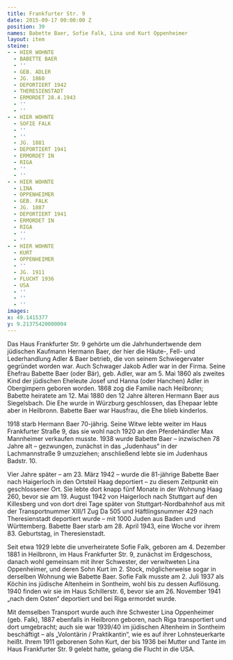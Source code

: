 ```yaml
---
title: Frankfurter Str. 9
date: 2015-09-17 00:00:00 Z
position: 39
names: Babette Baer, Sofie Falk, Lina und Kurt Oppenheimer
layout: item
steine:
- - HIER WOHNTE
  - BABETTE BAER
  - ''
  - GEB. ADLER
  - JG. 1860
  - DEPORTIERT 1942
  - THERESIENSTADT
  - ERMORDET 28.4.1943
  - ''
  - ''
- - HIER WOHNTE
  - SOFIE FALK
  - ''
  - ''
  - JG. 1881
  - DEPORTIERT 1941
  - ERMORDET IN
  - RIGA
  - ''
  - ''
- - HIER WOHNTE
  - LINA
  - OPPENHEIMER
  - GEB. FALK
  - JG. 1887
  - DEPORTIERT 1941
  - ERMORDET IN
  - RIGA
  - ''
  - ''
- - HIER WOHNTE
  - KURT
  - OPPENHEIMER
  - ''
  - JG. 1911
  - FLUCHT 1936
  - USA
  - ''
  - ''
  - ''
images: 
x: 49.1415377
y: 9.21375420000004
---
```


Das Haus Frankfurter Str. 9 gehörte um die Jahrhundertwende dem jüdischen Kaufmann Hermann Baer, der hier die Häute-, Fell- und Lederhandlung Adler & Baer betrieb, die von seinem Schwiegervater gegründet worden war. Auch Schwager Jakob Adler war in der Firma. Seine Ehefrau Babette Baer (oder Bär), geb. Adler, war am 5. Mai 1860 als zweites Kind der jüdischen Eheleute Josef und Hanna (oder Hanchen) Adler in Obergimpern geboren worden. 1868 zog die Familie nach Heilbronn; Babette heiratete am 12. Mai 1880 den 12 Jahre älteren Hermann Baer aus Siegelsbach. Die Ehe wurde in Würzburg geschlossen, das Ehepaar lebte aber in Heilbronn. Babette Baer war Hausfrau, die Ehe blieb kinderlos.

1918 starb Hermann Baer 70-jährig. Seine Witwe lebte weiter im Haus Frankfurter Straße 9, das sie wohl nach 1920 an den Pferdehändler Max Mannheimer verkaufen musste. 1938 wurde Babette Baer – inzwischen 78 Jahre alt – gezwungen, zunächst in das „Judenhaus“ in der Lachmannstraße 9 umzuziehen; anschließend lebte sie im Judenhaus Badstr. 10.

Vier Jahre später – am 23. März 1942 – wurde die 81-jährige Babette Baer nach Haigerloch in den Ortsteil Haag deportiert – zu diesem Zeitpunkt ein geschlossener Ort. Sie lebte dort knapp fünf Monate in der Wohnung Haag 260, bevor sie am 19. August 1942 von Haigerloch nach Stuttgart auf den Killesberg und von dort drei Tage später von Stuttgart-Nordbahnhof aus mit der Transportnummer XIII/1 Zug Da 505 und Häftlingsnummer 429 nach Theresienstadt deportiert wurde – mit 1000 Juden aus Baden und Württemberg. Babette Baer starb am 28. April 1943, eine Woche vor ihrem 83. Geburtstag, in Theresienstadt.

Seit etwa 1929 lebte die unverheiratete Sofie Falk, geboren am 4. Dezember 1881 in Heilbronn, im Haus Frankfurter Str. 9, zunächst im Erdgeschoss, danach wohl gemeinsam mit ihrer Schwester, der verwitweten Lina Oppenheimer, und deren Sohn Kurt im 2. Stock, möglicherweise sogar in derselben Wohnung wie Babette Baer. Sofie Falk musste am 2. Juli 1937 als Köchin ins jüdische Altenheim in Sontheim, wohl bis zu dessen Auflösung. 1940 finden wir sie im Haus Schillerstr. 6, bevor sie am 26. November 1941 „nach dem Osten“ deportiert und bei Riga ermordet wurde.

Mit demselben Transport wurde auch ihre Schwester Lina Oppenheimer (geb. Falk), 1887 ebenfalls in Heilbronn geboren, nach Riga transportiert und dort umgebracht; auch sie war 1939/40 im jüdischen Altenheim in Sontheim beschäftigt – als „Volontärin / Praktikantin“, wie es auf ihrer Lohnsteuerkarte heißt. Ihrem 1911 geborenen Sohn Kurt, der bis 1936 bei Mutter und Tante im Haus Frankfurter Str. 9 gelebt hatte, gelang die Flucht in die USA.